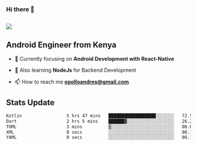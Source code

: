 ### Hi there 👋
<h2 align="left"><img src="https://readme-typing-svg.herokuapp.com?color='blue'&lines=I'm+Andrew+Opollo😊;Welcome+to+my+Github😜"> </h2>

## Android Engineer from Kenya


- 🌱 Currently focusing on **Android Development with React-Native**

- 🔭 Also learning **NodeJs** for Backend Development

- 📫 How to reach me **opolloandres@gmail.com**


## Stats Update
<!--START_SECTION:waka-->

```txt
Kotlin                 5 hrs 47 mins   ██████████████████░░░░░░░   72.56 %
Dart                   2 hrs 5 mins    ██████▓░░░░░░░░░░░░░░░░░░   26.27 %
TOML                   3 mins          ▒░░░░░░░░░░░░░░░░░░░░░░░░   00.68 %
XML                    0 secs          ░░░░░░░░░░░░░░░░░░░░░░░░░   00.16 %
YAML                   0 secs          ░░░░░░░░░░░░░░░░░░░░░░░░░   00.13 %
```

<!--END_SECTION:waka-->


